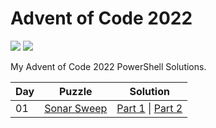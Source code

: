 # Advent of Code 2022

<!-- Shields stolen from Josh Corr: https://github.com/joshcorr/Advent-of-code-2021 -->

![](https://img.shields.io/badge/day%20📅-09-blue)
![](https://img.shields.io/badge/stars%20⭐-18-yellow)

My Advent of Code 2022 PowerShell Solutions.

| Day | Puzzle                                                          | Solution                                                               |
|-----|-----------------------------------------------------------------|------------------------------------------------------------------------|
| 01  | [Sonar Sweep](https://adventofcode.com/2022/day/1)              | [Part 1](src/Day01/Day01-1.ps1) &#124; [Part 2](src/Day01/Day01-2.ps1) |
